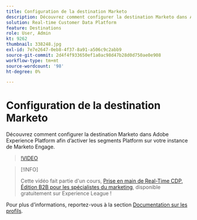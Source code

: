 ```yaml
---
title: Configuration de la destination Marketo
description: Découvrez comment configurer la destination Marketo dans Adobe Experience Platform afin d’activer les segments Platform sur votre instance de Marketo Engage.
solution: Real-time Customer Data Platform
feature: Destinations
role: User, Admin
kt: 9262
thumbnail: 338248.jpg
exl-id: 7e7e2647-0eb8-4f37-8a91-a506c9c2abb9
source-git-commit: 2d4f4f933650ef1a0ac98d47b28d0d750ae0e908
workflow-type: tm+mt
source-wordcount: '98'
ht-degree: 0%

---
```


# Configuration de la destination Marketo

Découvrez comment configurer la destination Marketo dans Adobe Experience Platform afin d’activer les segments Platform sur votre instance de Marketo Engage.

>[!VIDEO](https://video.tv.adobe.com/v/338248?quality=12&learn=on)

>[!INFO]
>
> Cette vidéo fait partie d&#39;un cours, [Prise en main de Real-Time CDP, Édition B2B pour les spécialistes du marketing](https://experienceleague.adobe.com/?recommended=ExperiencePlatform-U-1-2021.rtcdp.b2b), disponible gratuitement sur Experience League !

Pour plus d’informations, reportez-vous à la section [Documentation sur les profils](https://experienceleague.adobe.com/docs/experience-platform/rtcdp/profile/profile-browse.html).
